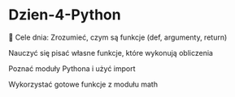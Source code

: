 # Dzien-4-Python

🎯 Cele dnia:
Zrozumieć, czym są funkcje (def, argumenty, return)

Nauczyć się pisać własne funkcje, które wykonują obliczenia

Poznać moduły Pythona i użyć import

Wykorzystać gotowe funkcje z modułu math
